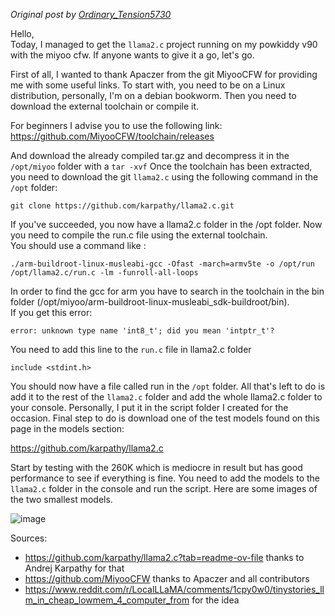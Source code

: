 _Original post by [Ordinary_Tension5730](https://www.reddit.com/r/PowKiddy/comments/1cwnezf/tiny_llm_on_v90_miyoo_cfw)_

Hello,\
Today, I managed to get the `llama2.c` project running on my powkiddy v90 with the miyoo cfw. If anyone wants to give it a go, let's go.

First of all, I wanted to thank Apaczer from the git MiyooCFW for providing me with some useful links.
To start with, you need to be on a Linux distribution, personally, I'm on a debian bookworm.
Then you need to download the external toolchain or compile it.

For beginners I advise you to use the following link: https://github.com/MiyooCFW/toolchain/releases

And download the already compiled tar.gz and decompress it in the `/opt/miyoo` folder with a `tar -xvf`
Once the toolchain has been extracted, you need to download the git `llama2.c` using the following command in the `/opt` folder:
```
git clone https://github.com/karpathy/llama2.c.git
```
If you've succeeded, you now have a llama2.c folder in the /opt folder.
Now you need to compile the run.c file using the external toolchain.\
You should use a command like :

```
./arm-buildroot-linux-musleabi-gcc -Ofast -march=armv5te -o /opt/run /opt/llama2.c/run.c -lm -funroll-all-loops
```

In order to find the gcc for arm you have to search in the toolchain in the bin folder (/opt/miyoo/arm-buildroot-linux-musleabi_sdk-buildroot/bin).\
If you get this error:

```
error: unknown type name 'int8_t'; did you mean 'intptr_t'?
```

You need to add this line to the `run.c` file in llama2.c folder
```
include <stdint.h>
```

You should now have a file called run in the `/opt` folder.
All that's left to do is add it to the rest of the `llama2.c` folder and add the whole llama2.c folder to your console.
Personally, I put it in the script folder I created for the occasion.
Final step to do is download one of the test models found on this page in the models section:

https://github.com/karpathy/llama2.c

Start by testing with the 260K which is mediocre in result but has good performance to see if everything is fine.
You need to add the models to the `llama2.c` folder in the console and run the script.
Here are some images of the two smallest models.

![image](https://github.com/TriForceX/MiyooCFW/assets/16083854/4af35538-f330-49dc-94c6-4b0685994f53)

Sources:
- https://github.com/karpathy/llama2.c?tab=readme-ov-file thanks to Andrej Karpathy for that
- https://github.com/MiyooCFW thanks to Apaczer and all contributors
- https://www.reddit.com/r/LocalLLaMA/comments/1cpy0w0/tinystories_llm_in_cheap_lowmem_4_computer_from for the idea 